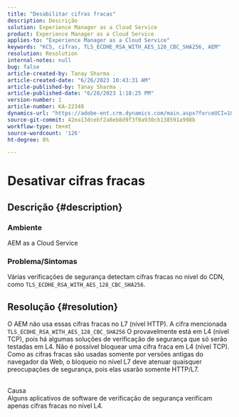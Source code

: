```yaml
---
title: "Desabilitar cifras fracas"
description: Descrição
solution: Experience Manager as a Cloud Service
product: Experience Manager as a Cloud Service
applies-to: "Experience Manager as a Cloud Service"
keywords: "KCS, cifras, TLS_ECDHE_RSA_WITH_AES_128_CBC_SHA256, AEM"
resolution: Resolution
internal-notes: null
bug: false
article-created-by: Tanay Sharma .
article-created-date: "6/26/2023 10:43:31 AM"
article-published-by: Tanay Sharma .
article-published-date: "6/28/2023 1:18:25 PM"
version-number: 1
article-number: KA-22348
dynamics-url: "https://adobe-ent.crm.dynamics.com/main.aspx?forceUCI=1&pagetype=entityrecord&etn=knowledgearticle&id=5e242c46-0e14-ee11-8f6e-6045bd006295"
source-git-commit: 42ea13dcebf2a8eb8d9f3f0a930cb138591a998b
workflow-type: tm+mt
source-wordcount: '126'
ht-degree: 8%

---
```


# Desativar cifras fracas

## Descrição {#description}


### Ambiente

AEM as a Cloud Service

### Problema/Sintomas

Várias verificações de segurança detectam cifras fracas no nível do CDN, como `TLS_ECDHE_RSA_WITH_AES_128_CBC_SHA256`.


## Resolução {#resolution}


O AEM não usa essas cifras fracas no L7 (nível HTTP). A cifra mencionada `TLS_ECDHE_RSA_WITH_AES_128_CBC_SHA256` O provavelmente está em L4 (nível TCP), pois há algumas soluções de verificação de segurança que só serão testadas em L4. Não é possível bloquear uma cifra fraca em L4 (nível TCP). Como as cifras fracas são usadas somente por versões antigas do navegador da Web, o bloqueio no nível L7 deve atenuar quaisquer preocupações de segurança, pois elas usarão somente HTTP/L7.


<br>Causa<br>
Alguns aplicativos de software de verificação de segurança verificam apenas cifras fracas no nível L4.
